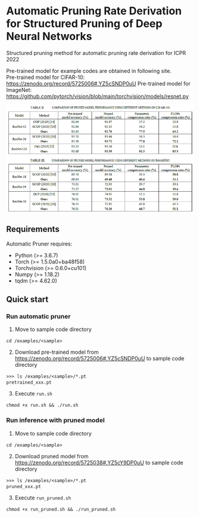 # Automatic Pruning Rate Derivation for Structured Pruning of Deep Neural Networks
Structured pruning method for automatic pruning rate derivation for ICPR 2022

Pre-trained model for example codes are obtained in following site.  
  Pre-trained model for CIFAR-10: https://zenodo.org/record/5725006#.YZ5cSNDP0uU
  Pre-trained model for ImageNet: https://github.com/pytorch/vision/blob/main/torchvision/models/resnet.py
  
<p align="center">
<img src="images/results.PNG" width="900">
</p>


## Requirements

Automatic Pruner requires:
* Python (>= 3.6.7)
* Torch (>= 1.5.0a0+ba48f58)
* Torchvision (>= 0.6.0+cu101)
* Numpy (>= 1.18.2)
* tqdm (>= 4.62.0)

## Quick start
### Run automatic pruner
1. Move to sample code directory  
```
cd /examples/<sample>
```
2. Download pre-trained model from https://zenodo.org/record/5725006#.YZ5cSNDP0uU to sample code directory  
```
>>> ls /examples/<sample>/*.pt  
pretrained_xxx.pt  
```
3. Execute `run.sh`  
```
chmod +x run.sh && ./run.sh
```
### Run inference with pruned model
1. Move to sample code directory  
```
cd /examples/<sample>
```
2. Download pruned model from https://zenodo.org/record/5725038#.YZ5cY9DP0uU to sample code directory
```
>>> ls /examples/<sample>/*.pt
pruned_xxx.pt
```
3. Execute `run_pruned.sh`
```
chmod +x run_pruned.sh && ./run_pruned.sh

